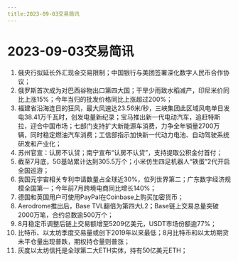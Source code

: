 ```yaml
---
title:2023-09-03交易简讯
---
```

# 2023-09-03交易简讯
1. 俄央行拟延长外汇现金交易限制；中国银行与美团签署深化数字人民币合作协议；
2. 俄罗斯首次成为对巴西谷物出口第四大国；干旱少雨致水稻减产，印尼米价同比上涨15%；今年当归的批发价格同比上涨超过200%；
3. 福建省沿海连日的狂风，最大风速达23.56米/秒，三峡集团此区域风电单日发电38.41万千瓦时，创发电量新纪录；宝马推出新一代电动汽车，追赶特斯拉，迎合中国市场；七部门支持扩大新能源车消费，力争全年销量2700万辆，同时稳定燃油汽车消费；工信部指示加快新一代动力电池、自动驾驶系统研发和产业化；
4. 苏州官宣：认房不认贷；南宁宣布“认房不认贷”，支持提取公积金付首付；
5. 截至7月底，5G基站累计达到305.5万个；小米仿生四足机器人“铁蛋”2代开启全国巡游；
6. 我国元宇宙相关专利申请数量占全球近30%，位列世界第二；广东数字经济规模全国第一；今年前7月跨境电商同比增长140%；
7. 德国和英国用户可使用PayPal在Coinbase上购买加密货币；
8. Aerodrome推出后，Base TVL翻倍为第四大L2；Base链上交易总量突破2000万笔，合约总数逾500万个；
9. 8月稳定币调整后链上交易额增至5209亿美元，USDT市场份额逾77%；
10. 比特币、以太坊季度交易量或创下2019年以来最低；8月比特币和以太坊期货未平仓量出现普跌，期权持仓量则普涨；
11. 灰度以太坊信托是全球第二大ETH实体，持有50亿美元ETH；
